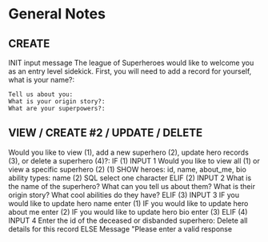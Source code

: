 # General Notes

## CREATE
INIT input message
    The league of Superheroes would like to welcome you as an entry level sidekick.  First, you will need to add a record for yourself, what is your name?:

    Tell us about you: 
    What is your origin story?:
    What are your superpowers?:

## VIEW / CREATE #2 / UPDATE / DELETE
Would you like to view (1), add a new superhero (2), update hero records (3), or delete a superhero (4)?: 
    IF (1) INPUT 1
        Would you like to view all (1) or view a specific superhero (2)
            (1)
                SHOW heroes: id, name, about_me, bio
                    ability types: name
            (2) 
                SQL select one character
    ELIF (2) INPUT 2
        What is the name of the superhero?
        What can you tell us about them?
        What is their origin story?
        What cool abilities do they have?
    ELIF (3) INPUT 3
        IF you would like to update hero name enter (1)
        IF you would like to update hero about me enter (2)
        IF you would like to update hero bio enter (3)
    <!-- ELIF (3) INPUT 3
        What is the id of the first superhero?
        What is the id of the second superhero?
            Did you want to see the update?
                Y/N -->
    ELIF (4) INPUT 4
        Enter the id of the deceased or disbanded superhero: 
            Delete all details for this record
    ELSE Message "Please enter a valid response
